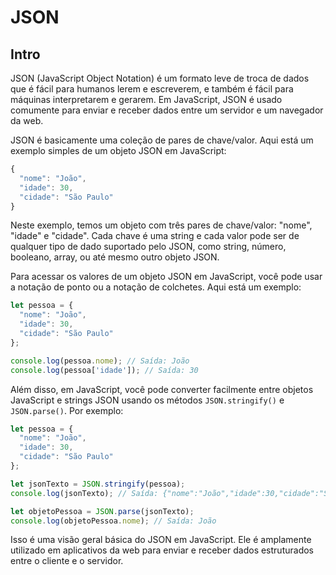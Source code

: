 # JSON

## Intro

JSON (JavaScript Object Notation) é um formato leve de troca de dados que é fácil para humanos lerem e escreverem, e também é fácil para máquinas interpretarem e gerarem. Em JavaScript, JSON é usado comumente para enviar e receber dados entre um servidor e um navegador da web.

JSON é basicamente uma coleção de pares de chave/valor. Aqui está um exemplo simples de um objeto JSON em JavaScript:

```javascript
{
  "nome": "João",
  "idade": 30,
  "cidade": "São Paulo"
}
```

Neste exemplo, temos um objeto com três pares de chave/valor: "nome", "idade" e "cidade". Cada chave é uma string e cada valor pode ser de qualquer tipo de dado suportado pelo JSON, como string, número, booleano, array, ou até mesmo outro objeto JSON.

Para acessar os valores de um objeto JSON em JavaScript, você pode usar a notação de ponto ou a notação de colchetes. Aqui está um exemplo:

```javascript
let pessoa = {
  "nome": "João",
  "idade": 30,
  "cidade": "São Paulo"
};

console.log(pessoa.nome); // Saída: João
console.log(pessoa['idade']); // Saída: 30
```

Além disso, em JavaScript, você pode converter facilmente entre objetos JavaScript e strings JSON usando os métodos `JSON.stringify()` e `JSON.parse()`. Por exemplo:

```javascript
let pessoa = {
  "nome": "João",
  "idade": 30,
  "cidade": "São Paulo"
};

let jsonTexto = JSON.stringify(pessoa);
console.log(jsonTexto); // Saída: {"nome":"João","idade":30,"cidade":"São Paulo"}

let objetoPessoa = JSON.parse(jsonTexto);
console.log(objetoPessoa.nome); // Saída: João
```

Isso é uma visão geral básica do JSON em JavaScript. Ele é amplamente utilizado em aplicativos da web para enviar e receber dados estruturados entre o cliente e o servidor.
